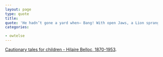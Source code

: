 ```yaml
---
layout: page
type: quote
title: 
quote: 'He hadn’t gone a yard when– Bang! With open Jaws, a Lion sprang, And hungrily began to eat The Boy: beginning at his feet.'
categories: 

- owtelse
---
```

[Cautionary tales for children - Hilaire Belloc, 1870-1953](http://www.gutenberg.org/ebooks/27424).  
